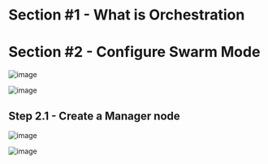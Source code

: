 # Section #1 - What is Orchestration
# Section #2 - Configure Swarm Mode

![image](https://github.com/Afifa9/tekn-cloud-computing/assets/114986359/a977eb00-c86a-4ce5-872a-873ff4147424)


![image](https://github.com/Afifa9/tekn-cloud-computing/assets/114986359/5ef996e6-dccb-4fde-a0da-b3ffca1d40f4)

## Step 2.1 - Create a Manager node

![image](https://github.com/Afifa9/tekn-cloud-computing/assets/114986359/5dee6d51-9e49-4f1b-bd55-8b2d6e929e1f)

![image](https://github.com/Afifa9/tekn-cloud-computing/assets/114986359/1f242837-af48-49c0-9eab-c18ffbe96b9b)

